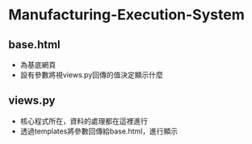 # Manufacturing-Execution-System

## base.html
* 為基底網頁
* 設有參數將視views.py回傳的值決定顯示什麼

## views.py
* 核心程式所在，資料的處理都在這裡進行
* 透過templates將參數回傳給base.html，進行顯示
